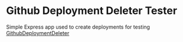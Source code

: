 # Github Deployment Deleter Tester

Simple Express app used to create deployments for testing [GithubDeploymentDeleter](https://github.com/leegibsonhoward/GithubDeploymentDeleter)
